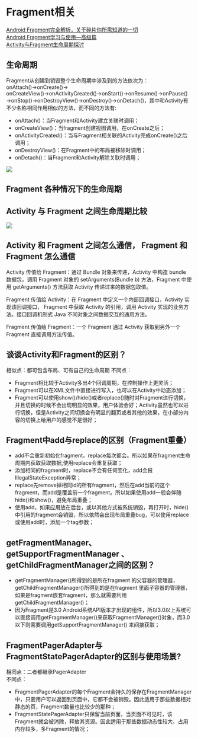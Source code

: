 # Fragment相关

[Android Fragment完全解析，关于碎片你所需知道的一切](https://blog.csdn.net/guolin_blog/article/details/8881711)  
[Android Fragment学习与使用—高级篇](https://blog.csdn.net/qq_24442769/article/details/77679147)  
[Activity与Fragment生命周期探讨](https://www.jianshu.com/p/1b3f829810a1)

## 生命周期

Fragment从创建到销毁整个生命周期中涉及到的方法依次为：onAttach()→onCreate()→ onCreateView()→onActivityCreated()→onStart()→onResume()→onPause()→onStop()→onDestroyView()→onDestroy()→onDetach()，其中和Activity有不少名称相同作用相似的方法，而不同的方法有:

* onAttach()：当Fragment和Activity建立关联时调用；
* onCreateView()：当fragment创建视图调用，在onCreate之后；
* onActivityCreated()：当与Fragment相关联的Activity完成onCreate()之后调用；
* onDestroyView()：在Fragment中的布局被移除时调用；
* onDetach()：当Fragment和Activity解除关联时调用；

![](https://developer.android.google.cn/images/fragment_lifecycle.png)

## Fragment 各种情况下的生命周期
## Activity 与 Fragment 之间生命周期比较

![](https://developer.android.google.cn/images/activity_fragment_lifecycle.png)

## Activity 和 Fragment 之间怎么通信， Fragment 和 Fragment 怎么通信

Activity 传值给 Fragment：通过 Bundle 对象来传递，Activity 中构造 bundle 数据包，调用 Fragment 对象的 setArguments(Bundle b) 方法，Fragment 中使用 getArguments() 方法获取 Activity 传递过来的数据包取值。

Fragment 传值给 Activity：在 Fragment 中定义一个内部回调接口，Activity 实现该回调接口， Fragment 中获取 Activity 的引用，调用 Activity 实现的业务方法。接口回调机制式 Java 不同对象之间数据交互的通用方法。

Fragment 传值给 Fragment：一个 Fragment 通过 Activity 获取到另外一个 Fragment 直接调用方法传值。

## 谈谈Activity和Fragment的区别？

相似点：都可包含布局、可有自己的生命周期
不同点：
* Fragment相比较于Activity多出4个回调周期，在控制操作上更灵活；
* Fragment可以在XML文件中直接进行写入，也可以在Activity中动态添加；
* Fragment可以使用show()/hide()或者replace()随时对Fragment进行切换，并且切换的时候不会出现明显的效果，用户体验会好；Activity虽然也可以进行切换，但是Activity之间切换会有明显的翻页或者其他的效果，在小部分内容的切换上给用户的感觉不是很好；

## Fragment中add与replace的区别（Fragment重叠）

* add不会重新初始化fragment，replace每次都会。所以如果在fragment生命周期内获取获取数据,使用replace会重复获取；
* 添加相同的fragment时，replace不会有任何变化，add会报IllegalStateException异常；
* replace先remove掉相同id的所有fragment，然后在add当前的这个fragment，而add是覆盖前一个fragment。所以如果使用add一般会伴随hide()和show()，避免布局重叠；
* 使用add，如果应用放在后台，或以其他方式被系统销毁，再打开时，hide()中引用的fragment会销毁，所以依然会出现布局重叠bug，可以使用replace或使用add时，添加一个tag参数；

## getFragmentManager、getSupportFragmentManager 、getChildFragmentManager之间的区别？

* getFragmentManager()所得到的是所在fragment 的父容器的管理器，getChildFragmentManager()所得到的是在fragment  里面子容器的管理器，如果是fragment嵌套fragment，那么就需要利用getChildFragmentManager()；
* 因为Fragment是3.0 Android系统API版本才出现的组件，所以3.0以上系统可以直接调用getFragmentManager()来获取FragmentManager()对象，而3.0以下则需要调用getSupportFragmentManager() 来间接获取；

## FragmentPagerAdapter与FragmentStatePagerAdapter的区别与使用场景?

相同点：二者都继承PagerAdapter  
不同点：
* FragmentPagerAdapter的每个Fragment会持久的保存在FragmentManager中，只要用户可以返回到页面中，它都不会被销毁。因此适用于那些数据相对静态的页，Fragment数量也比较少的那种；
* FragmentStatePagerAdapter只保留当前页面，当页面不可见时，该Fragment就会被消除，释放其资源。因此适用于那些数据动态性较大、占用内存较多，多Fragment的情况；